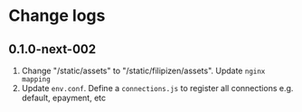 # Change logs

## 0.1.0-next-002

1. Change "/static/assets" to "/static/filipizen/assets". Update `nginx mapping`
1. Update `env.conf`. Define a `connections.js` to register all connections e.g. default, epayment, etc
